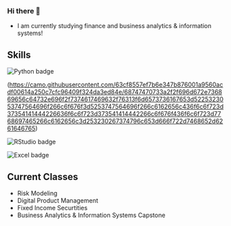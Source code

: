### Hi there 👋
- I am currently studying finance and business analytics & information systems!

## Skills


![Python badge](https://img.shields.io/static/v1?message=python&logo=python&labelColor=5c5c5c&color=3776AB&logoColor=white&label=%20&style=for-the-badge)

(https://camo.githubusercontent.com/63cf8557ef7b6e347b876001a9560acdf00614a250c7cfc96409f324da3ed84e/68747470733a2f2f696d672e736869656c64732e696f2f7374617469632f76313f6d6573736167653d5225323053747564696f266c6f676f3d5253747564696f266c6162656c436f6c6f723d37354141444226636f6c6f723d373541414442266c6f676f436f6c6f723d7768697465266c6162656c3d253230267374796c653d666f722d7468652d6261646765)

![RStudio badge](https://img.shields.io/static/v1?message=rstudio&logo=rstduio&labelColor=5c5c5c&color=3776AB&logoColor=white&label=%20&style=for-the-badge)

![Excel badge](https://img.shields.io/static/v1?message=excel&logo=excel&labelColor=217346&color=217346&logoColor=white&label=%20&style=for-the-badge)

## Current Classes
- Risk Modeling
- Digital Product Management
- Fixed Income Securtities
- Business Analytics & Information Systems Capstone
